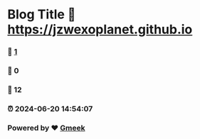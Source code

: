 # Blog Title :link: https://jzwexoplanet.github.io 
### :page_facing_up: [1](https://jzwexoplanet.github.io/tag.html) 
### :speech_balloon: 0 
### :hibiscus: 12 
### :alarm_clock: 2024-06-20 14:54:07 
### Powered by :heart: [Gmeek](https://github.com/Meekdai/Gmeek)
